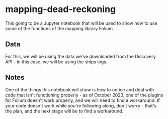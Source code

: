 # mapping-dead-reckoning

This going to be a Jupyter notebook that will be used to show how to use some of the functions of the mapping library Folium. 

## Data

For this, we will be using the data we've downloaded from the Discovery API - in this case, we will be using the ships logs. 

## Notes

One of the things this notebook will show is how to notice and deal with code that isn't functioning properly - as of October 2023, one of the plugins for Folium doesn't work properly, and we will need to find a workaround. If your code doesn't work while you're following along, don't worry - that's the plan, and the next stage will be to find a workaround.